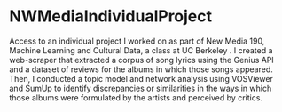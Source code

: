 # NWMediaIndividualProject
Access to an individual project I worked on as part of New Media 190, Machine Learning and Cultural Data, a class at UC Berkeley . I created a web-scraper that extracted a corpus of song lyrics using the Genius API and a dataset of reviews for the albums in which those songs appeared. Then, I conducted a topic model and network analysis using VOSViewer and SumUp to identify discrepancies or similarities in the ways in which those albums were formulated by the artists and perceived by critics.  
